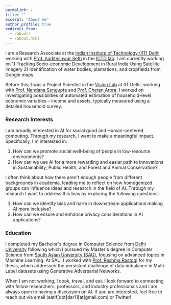 ```yaml
---
permalink: /
title: ""
excerpt: "About me"
author_profile: true
redirect_from: 
  - /about/
  - /about.html
---
```


I am a Research Associate at the [Indian Institute of Technology (IIT) Delhi](https://home.iitd.ac.in/), working with [Prof. Aaditeshwar Seth](https://www.cse.iitd.ac.in/~aseth/) in the [ICTD lab](http://act4d.iitd.ac.in/). I am currently working on 1) Tracking Socio-economic Development in Rural India Using Satellite Imagery 2) Identification of water bodies, plantations, and cropfields from Google maps.

Before this, I was a Project Scientist in the [Vision Lab](https://vision-iitd.github.io/) at IIT Delhi, working with [Prof. Nandana Sengupta](https://spp.iitd.ac.in/faculty-profile/5) and [Prof. Chetan Arora](https://www.cse.iitd.ac.in/~chetan/). I worked on investigating possibilities of automated estimation of household-level economic variables – income and assets, typically measured using a detailed household survey. 

### Research Interests

I am broadly interested in AI for social good and Human-centered computing. Through my research, I want to make a meaningful impact. Specifically, I'm interested in:
1. How can we promote social well-being of people in low-resource environments?
2. How can we use AI for a more rewarding and easier path to innovations in Sustainability, Public Health, and Forest and Animal Conservation? 

I often think about how there aren't enough people from different backgrounds in academia, leading me to reflect on how homogenized groups can influence ideas and research in the field of AI. Through my research I want to address this bias by exploring the following questions: 
1. How can we identify bias and harm in downstream applications making AI more inclusive?
2. How can we ensure and enhance privacy considerations in AI applications?

### Education 

I completed my Bachelor's degree in Computer Science from [Delhi University](https://www.du.ac.in/) following which I pursued my Master's degree in Computer Science from [South Asian University (SAU)](https://sau.int/), focusing on advanced topics in Machine Learning. At SAU, I worked with [Prof. Reshma Rastogi](https://sau.int/faculty/reshma-rastogi/) for my thesis, which addressed the persistent challenge of data imbalance
in Multi-Label datasets using Generative Adversarial Networks.

When I am not working, I cook, travel, and eat. I look forward to connecting with fellow researchers, professors, and industry professionals and I am always open to having a discussion on AI. If you are interested, feel free to reach out via email (aatif[dot]dar11[at]gmail.com) or Twitter! 
